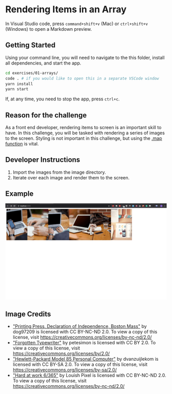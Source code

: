 # Rendering Items in an Array

In Visual Studio code, press `command+shift+v` (Mac) or `ctrl+shift+v` (Windows) to open a Markdown preview.

## Getting Started

Using your command line, you will need to navigate to the this folder, install all dependencies, and start the app.

```bash
cd exercises/01-arrays/
code . # if you would like to open this in a separate VSCode window
yarn install
yarn start
```

If, at any time, you need to stop the app, press `ctrl+c`.

## Reason for the challenge

As a front end developer, rendering items to screen is an important skill to have.
In this challenge, you will be tasked with rendering a series of images to the screen.
Styling is not important in this challenge, but using the [.map function](https://developer.mozilla.org/en-US/docs/Web/JavaScript/Reference/Global_Objects/Array/map) is vital.

## Developer Instructions

1. Import the images from the image directory.
2. Iterate over each image and render them to the screen.

## Example

![](demo.png)

## Image Credits

- ["Printing Press, Declaration of Independence, Boston Mass"](https://search.creativecommons.org/photos/844b7232-1876-4746-9294-527c101c6de0) by dog97209 is licensed with CC BY-NC-ND 2.0. To view a copy of this license, visit https://creativecommons.org/licenses/by-nc-nd/2.0/
- ["Forgotten Typewriter"](https://search.creativecommons.org/photos/52e765c1-869d-428f-ae5a-99d6102b18ca) by petesimon is licensed with CC BY 2.0. To view a copy of this license, visit https://creativecommons.org/licenses/by/2.0/
- ["Hewlett-Packard Model 85 Personal Computer"](https://search.creativecommons.org/photos/0dd6fd7a-0d3d-4110-a390-d37046d27c09) by dvanzuijlekom is licensed with CC BY-SA 2.0. To view a copy of this license, visit https://creativecommons.org/licenses/by-sa/2.0/
- ["Hard at work 6/365"](https://search.creativecommons.org/photos/b878e4d7-47b3-4223-9981-7f9304b6086f) by Louish Pixel is licensed with CC BY-NC-ND 2.0. To view a copy of this license, visit https://creativecommons.org/licenses/by-nc-nd/2.0/
